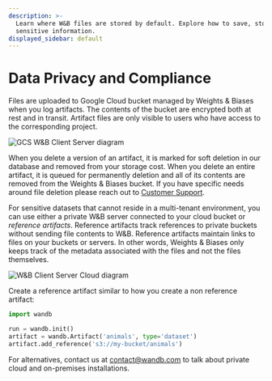 ```yaml
---
description: >-
  Learn where W&B files are stored by default. Explore how to save, store
  sensitive information.
displayed_sidebar: default
---
```


# Data Privacy and Compliance

<head>
    <title>Artifact Data Privacy and Compliance</title>
</head>

Files are uploaded to Google Cloud bucket managed by Weights & Biases when you log artifacts. The contents of the bucket are encrypted both at rest and in transit. Artifact files are only visible to users who have access to the corresponding project.

![GCS W&B Client Server diagram](/images/artifacts/data_and_privacy_compliance_1.png)

When you delete a version of an artifact, it is marked for soft deletion in our database and removed from your storage cost. When you delete an entire artifact, it is queued for permanently deletion and all of its contents are removed from the Weights & Biases bucket. If you have specific needs around file deletion please reach out to [Customer Support](mailto:support@wandb.com).

For sensitive datasets that cannot reside in a multi-tenant environment, you can use either a private W&B server connected to your cloud bucket or _reference artifacts_. Reference artifacts track references to private buckets without sending file contents to W&B. Reference artifacts maintain links to files on your buckets or servers. In other words, Weights & Biases only keeps track of the metadata associated with the files and not the files themselves.

![W&B Client Server Cloud diagram](/images/artifacts/data_and_privacy_compliance_2.png)

Create a reference artifact similar to how you create a non reference artifact:

```python
import wandb

run = wandb.init()
artifact = wandb.Artifact('animals', type='dataset')
artifact.add_reference('s3://my-bucket/animals')
```

For alternatives, contact us at [contact@wandb.com](mailto:contact@wandb.com) to talk about private cloud and on-premises installations.
